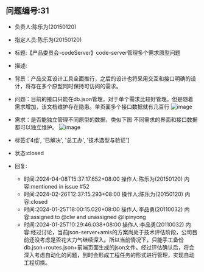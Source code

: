 ## 问题编号:31
- 负责人:陈乐为(20150120)
- 指定人员:陈乐为(20150120)
- 标题:【产品委员会-codeServer】code-server管理多个需求原型问题
- 描述:
- 背景：产品交互设计工具全面推行，之后的设计也将采用交互和接口明确的设计，将存在多个原型同时保持可访问的需求。
- 问题：目前的接口只能在db.json管理，对于单个需求比较好管理。但是随着需求增加，该文档维护存在隐患。单页面多个接口数据就有几百行
![image](/uploads/0bfcb2f9ac23391148c3c3ec62a05b94/image.png)
- 需求：是否能独立管理不同原型的数据，类似下图 不同需求的界面和接口数据都可以独立维护。
![image](/uploads/cf8f23a93f8d944f5b64535eddc974b5/image.png)

- 标签:['4组', '已解决', '总工办', '技术选型与验证']
- 状态:closed
- 回复:
    - 时间:2024-04-08T15:37:17.652+08:00
      操作人:陈乐为(20150120)
      内容:mentioned in issue #52
    - 时间:2024-02-26T12:37:15.293+08:00
      操作人:陈乐为(20150120)
      内容:closed
    - 时间:2024-01-25T18:00:15.020+08:00
      操作人:李品勇(20110032)
      内容:assigned to @clw and unassigned @lipinyong
    - 时间:2024-01-25T10:29:46.038+08:00
      操作人:李品勇(20110032)
      内容:经过讨论，当前json-server+amis的方案尚处于技术评估阶段，公司目前还没考虑是否花大力气继续深入。所以当前情况下，只能手工备份db.json+routes.json+前端页面生成的json文件。经过评估确认后，将会深入考虑自动化的问题，到时会形成工程任务的形式进行管理，实现自动工程切换。